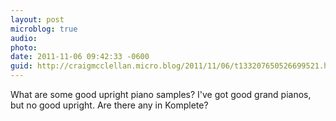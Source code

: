 ```yaml
---
layout: post
microblog: true
audio: 
photo: 
date: 2011-11-06 09:42:33 -0600
guid: http://craigmcclellan.micro.blog/2011/11/06/t133207650526699521.html
---
```

What are some good upright piano samples? I've got good grand pianos, but no good upright. Are there any in Komplete?
